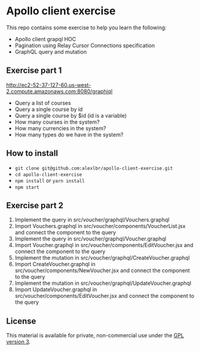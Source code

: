 Apollo client exercise
=========================

This repo contains some exercise to help you learn the following:

- Apollo client grapql HOC
- Pagination using Relay Cursor Connections specification
- GraphQL query and mutation

## Exercise part 1

http://ec2-52-37-127-60.us-west-2.compute.amazonaws.com:8080/graphiql

* Query a list of courses
* Query a single course by id
* Query a single course by $id  (id is a variable)
* How many courses in the system?
* How many currencies in the system?
* How many types do we have in the system?


## How to install

- `git clone git@github.com:alexlbr/apollo-client-exercise.git`
- `cd apollo-client-exercise`
- `npm install` or `yarn install`
- `npm start`

## Exercise part 2

1. Implement the query in src/voucher/graphql/Vouchers.graphql
2. Import Vouchers.graphql in src/voucher/components/VoucherList.jsx and connect the component to the query
3. Implement the query in src/voucher/graphql/Voucher.graphql
4. Import Voucher.graphql in src/voucher/components/EditVoucher.jsx and connect the component to the query
5. Implement the mutation in src/voucher/graphql/CreateVoucher.graphql
6. Import CreateVoucher.graphql in src/voucher/components/NewVoucher.jsx and connect the component to the query
7. Implement the mutation in src/voucher/graphql/UpdateVoucher.graphql
8. Import UpdateVoucher.graphql in src/voucher/components/EditVoucher.jsx and connect the component to the query

## License

This material is available for private, non-commercial use under the [GPL version 3](http://www.gnu.org/licenses/gpl-3.0-standalone.html).
